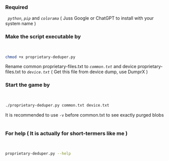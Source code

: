 &nbsp;
### Required ###
&nbsp;
_`python`_, _`pip`_ and _`colorama`_  ( Juss Google or ChatGPT to install with your system name )
### Make the script executable by ###
&nbsp;
```bash
chmod +x proprietary-deduper.py
```
Rename common proprietary-files.txt to _`common.txt`_ and device proprietary-files.txt to _`device.txt`_ ( Get this file from device dump, use DumprX )
&nbsp;
### Start the game by ###
&nbsp;
```bash
./proprietary-deduper.py common.txt device.txt
```
It is recommended to use `-v` before common.txt to see exactly purged blobs
&nbsp;
### For help  ( It is actually for short-termers like me )
&nbsp;
```bash
proprietary-deduper.py --help
```
